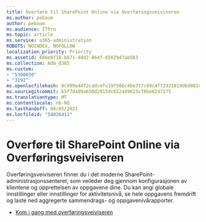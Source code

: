 ```yaml
---
title: Overføre til SharePoint Online via Overføringsveiviseren
ms.author: pebaum
author: pebaum
ms.audience: ITPro
ms.topic: article
ms.service: o365-administration
ROBOTS: NOINDEX, NOFOLLOW
localization_priority: Priority
ms.assetid: 686e8f18-b871-4dd2-864f-8562947ab583
ms.collection: Adm_O365
ms.custom:
- "5300030"
- "3192"
ms.openlocfilehash: 0c999e4df2cadcefc19f50bc4be377c09c4ff2921819d6d002c5bd223b7719b7
ms.sourcegitcommit: b5f7da89a650d2915dc652449623c78be6247175
ms.translationtype: MT
ms.contentlocale: nb-NO
ms.lasthandoff: 08/05/2021
ms.locfileid: "54026411"
---
```

# <a name="migrating-to-sharepoint-online-via-migration-manager"></a>Overføre til SharePoint Online via Overføringsveiviseren

Overføringsveiviseren finner du i det moderne SharePoint-administrasjonssenteret, som veileder deg gjennom konfigurasjonen av klientene og opprettelsen av oppgavene dine. Du kan angi globale innstillinger eller innstillinger for aktivitetsnivå, se hele oppgavens fremdrift og laste ned aggregerte sammendrags- og oppgavenivårapporter.

- [Kom i gang med overføringsveiviseren](https://docs.microsoft.com/sharepointmigration/mm-get-started)
